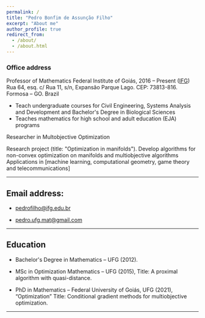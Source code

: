 ```yaml
---
permalink: /
title: "Pedro Bonfim de Assunção Filho"
excerpt: "About me"
author_profile: true
redirect_from: 
  - /about/
  - /about.html
---
```


### Office address

Professor of Mathematics
Federal Institute of Goiás, 2016 – Present ([IFG](https://www.ifg.edu.br/formosa))  
Rua 64, esq. c/ Rua 11, s/n, Expansão Parque Lago. CEP: 73813-816. Formosa – GO. Brazil


- Teach undergraduate courses for Civil Engineering,  Systems Analysis and Development and Bachelor's Degree in Biological Sciences
- Teaches mathematics for high school and adult education (EJA) programs

Researcher in Multobjective Optimization

Research project (title: "Optimization in manifolds"). Develop algorithms for non-convex optimization on manifolds and multiobjective algorithms
Applications in [machine learning, computational geometry, game theory and telecommunications]


---
Email address: 
---

- pedrofilho@ifg.edu.br

- pedro.ufg.mat@gmail.com

---
Education
---
- Bachelor's Degree in Mathematics – UFG (2012).

- MSc in Optimization Mathematics – UFG (2015), 
Title: A proximal algorithm with quasi-distance.

- PhD in Mathematics – Federal University of Goiás, UFG (2021), “Optimization”
Title: Conditional gradient methods for multiobjective optimization.

------




